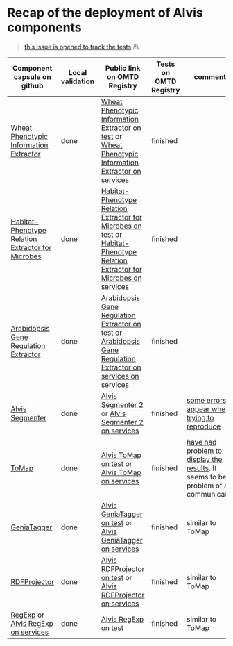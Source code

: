 # Recap of the deployment of Alvis components 

> [this issue is opened to track the tests](https://github.com/openminted/alvis-docker/issues/10)   /!\



| Component capsule on github | Local validation | Public link on OMTD Registry | Tests on OMTD Registry | comments |
| ------------- | ------------- | --------------------- |-------------|----------------|
| [Wheat Phenotypic Information Extractor](uc-tdm-as-d/) | done | [Wheat Phenotypic Information Extractor on test](https://test.openminted.eu/landingPage/application/8480d942-8727-4347-9ccc-225e7c7471a6) or  [Wheat Phenotypic Information Extractor on services](https://services.openminted.eu/landingPage/application/76e18ea6-a352-40c9-b6b3-5e54b19a8f09) |  finished |  |
| [Habitat-Phenotype Relation Extractor for Microbes](uc-tdm-as-c/) | done |  [Habitat-Phenotype Relation Extractor for Microbes on test](https://test.openminted.eu/landingPage/application/dc1176fe-4ea1-48fe-b584-99eb204409e2) or [Habitat-Phenotype Relation Extractor for Microbes on services](https://services.openminted.eu/landingPage/application/5624991b-88ac-464b-a9bc-5156e200d498)| finished |  |
| [Arabidopsis Gene Regulation Extractor](uc-tdm-as-e/) | done |  [Arabidopsis Gene Regulation Extractor on test](https://test.openminted.eu/landingPage/application/b1072fb6-78fb-4fdb-bd20-9916f74810b9) or [Arabidopsis Gene Regulation Extractor on services on services](https://services.openminted.eu/landingPage/application/c9ea48d8-6652-4fd2-aa84-0bb4c071eb82)| finished |  |
| [Alvis Segmenter](segmenter/) | done  | [Alvis Segmenter 2](https://test.openminted.eu/landingPage/component/62bd4ee3-5476-4343-b27b-ac65d8dba385) or [Alvis Segmenter 2 on services](https://services.openminted.eu/landingPage/component/dadf01cc-04f1-46c5-8f1d-31e5b3b83077)  | finished | [some errors appear when trying to reproduce](https://github.com/openminted/alvis-docker/issues/10#issuecomment-386676078) |
| [ToMap](tomap/) | done | [Alvis ToMap on test](https://test.openminted.eu/landingPage/component/f145b471-c3e7-48b1-992d-c19bd79d156e) or [Alvis ToMap on services](https://services.openminted.eu/landingPage/component/d7ed95dc-b6e3-4d7a-8053-51f4de209bdd) | finished  | [have had problem to display the results](https://github.com/openminted/alvis-docker/issues/10#issuecomment-388838168). It seems to be a problem of AAI communication  |
| [GeniaTagger](geniatagger/)  | done | [Alvis GeniaTagger on test](https://test.openminted.eu/landingPage/component/2cb79581-8629-412e-ba7c-51a4b6c5bb19) or [Alvis GeniaTagger on services](https://services.openminted.eu/landingPage/component/794d6be2-14b0-4878-9dc8-1769586fb714)| finished | similar to ToMap |
| [RDFProjector](rdfprojector/) | done | [Alvis RDFProjector on test](https://test.openminted.eu/landingPage/component/1e382d21-8669-45ef-8415-3f9e1ecff3bf) or [Alvis RDFProjector on services](https://services.openminted.eu/landingPage/component/7aafd52e-4cc2-4c04-8a63-cfd0ae4f14d5) | finished | similar to ToMap |
| [RegExp](regexp/) or [Alvis RegExp on services](https://services.openminted.eu/landingPage/component/8d5df10b-ad30-4822-8806-b3fc5070b58d) | done | [Alvis RegExp on test](https://test.openminted.eu/landingPage/component/ed724697-a907-4140-ac83-9aa485375ce4) | finished | similar to ToMap |

